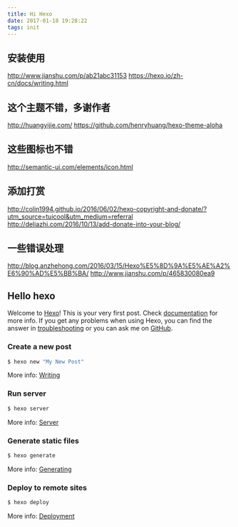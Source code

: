 ```yaml
---
title: Hi Hexo
date: 2017-01-18 19:28:22
tags: init
---
```


## 安装使用 ##
http://www.jianshu.com/p/ab21abc31153
https://hexo.io/zh-cn/docs/writing.html

## 这个主题不错，多谢作者 ##
http://huangyijie.com/
https://github.com/henryhuang/hexo-theme-aloha

## 这些图标也不错 ##
http://semantic-ui.com/elements/icon.html

## 添加打赏 ##
http://colin1994.github.io/2016/06/02/hexo-copyright-and-donate/?utm_source=tuicool&utm_medium=referral
http://deliazhi.com/2016/10/13/add-donate-into-your-blog/

## 一些错误处理 ##
http://blog.anzhehong.com/2016/03/15/Hexo%E5%8D%9A%E5%AE%A2%E6%90%AD%E5%BB%BA/
http://www.jianshu.com/p/465830080ea9

## Hello hexo ##
Welcome to [Hexo](https://hexo.io/)! This is your very first post. Check [documentation](https://hexo.io/docs/) for more info. If you get any problems when using Hexo, you can find the answer in [troubleshooting](https://hexo.io/docs/troubleshooting.html) or you can ask me on [GitHub](https://github.com/hexojs/hexo/issues).

### Create a new post ###

``` bash
$ hexo new "My New Post"
```

More info: [Writing](https://hexo.io/docs/writing.html)

### Run server ###

``` bash
$ hexo server
```

More info: [Server](https://hexo.io/docs/server.html)

### Generate static files ###

``` bash
$ hexo generate
```

More info: [Generating](https://hexo.io/docs/generating.html)

### Deploy to remote sites ###

``` bash
$ hexo deploy
```

More info: [Deployment](https://hexo.io/docs/deployment.html)